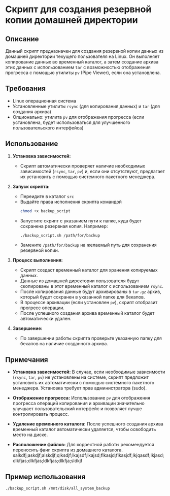 # Скрипт для создания резервной копии домашней директории

## Описание

Данный скрипт предназначен для создания резервной копии данных из домашней директории текущего пользователя на Linux. Он выполняет копирование данных во временный каталог, а затем создание архива этих данных с использованием `tar` с возможностью отображения прогресса с помощью утилиты `pv` (Pipe Viewer), если она установлена.

## Требования

- Linux операционная система
- Установленные утилиты `rsync` (для копирования данных) и `tar` (для создания архива)
- Опционально: утилита `pv` для отображения прогресса (если установлена, будет использоваться для улучшенного пользовательского интерфейса)

## Использование

1. **Установка зависимостей:**
   - Скрипт автоматически проверяет наличие необходимых зависимостей (`rsync`, `tar`, `pv`) и, если они отсутствуют, предлагает их установить с помощью системного пакетного менеджера.

2. **Запуск скрипта:**
   - Переидите в каталог `src`
   - Выдайте права исполнения скрипта командой
     ```bash
     chmod +x backup_script
     ```
   - Запустите скрипт с указанием пути к папке, куда будет сохранена резервная копия. Например:
     ```bash
     ./backup_script.sh /path/for/backup
     ```
   - Замените `/path/for/backup` на желаемый путь для сохранения резервной копии.

3. **Процесс выполнения:**
   - Скрипт создаст временный каталог для хранения копируемых данных.
   - Данные из домашней директории пользователя будут скопированы в этот временный каталог с использованием `rsync`.
   - После копирования данные будут архивированы в `tar.gz` архив, который будет сохранен в указанной папке для бекапов.
   - В процессе архивации (если установлен `pv`), скрипт отобразит прогресс операции.
   - После успешного создания архива временный каталог будет автоматически удален.

4. **Завершение:**
   - По завершении работы скрипта проверьте указанную папку для бекапов на наличие созданного архива.

## Примечания
- **Установка зависимостей:** В случае, если необходимые зависимости (`rsync`, `tar`, `pv`) не установлены на системе, скрипт предложит установить их автоматически с помощью системного пакетного менеджера. Установка требует прав администратора (sudo).

- **Отображение прогресса:** Использование `pv` для отображения прогресса операций копирования и архивации значительно улучшает пользовательский интерфейс и позволяет лучше контролировать процесс.

- **Удаление временного каталога:** После успешного создания архива временный каталог автоматически удаляется, чтобы освободить место на диске.

- **Расположение файлов:** Для корректной работы рекомендуется переносить фаил скрипта из домашнего каталога.
salkdfj;askdjf;alskdjf;qlksdjf;lkajsdf;lkajsd;flkasjd;flkasjdf;lkjqasdf;lkjasd;dlkfjas;dlkfjas;ldkfjas;dlkfja;sldkjf
## Пример использования

```bash
./backup_script.sh /mnt/disk/all_system_backup

